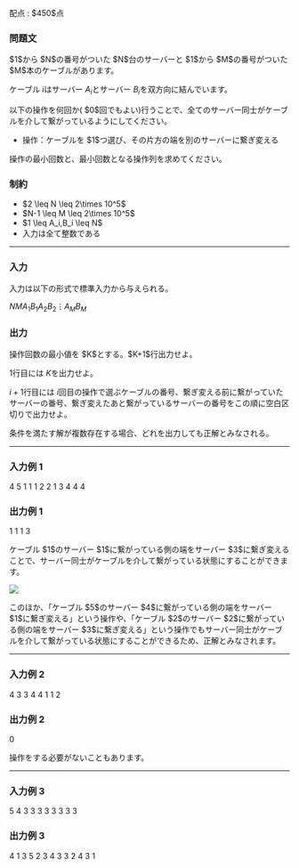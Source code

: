 
<div>

<span>

<span>

<p>
配点 : $450$点
</p>

<div>

<section>

### **問題文**

<p>
$1$から $N$の番号がついた $N$台のサーバーと $1$から $M$の番号がついた $M$本のケーブルがあります。

ケーブル $i$はサーバー $A_i$とサーバー $B_i$を双方向に結んでいます。
</p>

<p>
以下の操作を何回か( $0$回でもよい)行うことで、全てのサーバー同士がケーブルを介して繋がっているようにしてください。
</p>

<ul>

<li>
操作：ケーブルを $1$つ選び、その片方の端を別のサーバーに繋ぎ変える
</li>

</ul>

<p>
操作の最小回数と、最小回数となる操作列を求めてください。
</p>

</section>

</div>

<div>

<section>

### **制約**

<ul>

<li>
$2 \leq N \leq 2\times 10^5$
</li>

<li>
$N-1 \leq M \leq 2\times 10^5$
</li>

<li>
$1 \leq A_i,B_i \leq N$
</li>

<li>
入力は全て整数である
</li>

</ul>

</section>

</div>

---

<div>

<div>

<section>

### **入力**

<p>
入力は以下の形式で標準入力から与えられる。
</p>

<div>

$N$$M$$A_1$$B_1$$A_2$$B_2$$\vdots$$A_M$$B_M$
</div>

</section>

</div>

<div>

<section>

### **出力**

<p>
操作回数の最小値を $K$とする。$K+1$行出力せよ。

$1$行目には $K$を出力せよ。

$i+1$行目には $i$回目の操作で選ぶケーブルの番号、繋ぎ変える前に繋がっていたサーバーの番号、繋ぎ変えたあと繋がっているサーバーの番号をこの順に空白区切りで出力せよ。
</p>

<p>
条件を満たす解が複数存在する場合、どれを出力しても正解とみなされる。
</p>

</section>

</div>

</div>

---

<div>

<section>

### **入力例 1**

<div>

4 5
1 1
1 2
2 1
3 4
4 4

</div>

</section>

</div>

<div>

<section>

### **出力例 1**

<div>

1
1 1 3

</div>

<p>
ケーブル $1$のサーバー $1$に繋がっている側の端をサーバー $3$に繋ぎ変えることで、サーバー同士がケーブルを介して繋がっている状態にすることができます。
</p>

<p>

<img src="https://img.atcoder.jp/abc392/2fd7d931a5f5364363cb4e1a33f6d061.png">

</img>

</p>

<p>
このほか、「ケーブル $5$のサーバー $4$に繋がっている側の端をサーバー $1$に繋ぎ変える」という操作や、「ケーブル $2$のサーバー $2$に繋がっている側の端をサーバー $3$に繋ぎ変える」という操作でもサーバー同士がケーブルを介して繋がっている状態にすることができるため、正解とみなされます。
</p>

</section>

</div>

---

<div>

<section>

### **入力例 2**

<div>

4 3
3 4
4 1
1 2

</div>

</section>

</div>

<div>

<section>

### **出力例 2**

<div>

0

</div>

<p>
操作をする必要がないこともあります。
</p>

</section>

</div>

---

<div>

<section>

### **入力例 3**

<div>

5 4
3 3
3 3
3 3
3 3

</div>

</section>

</div>

<div>

<section>

### **出力例 3**

<div>

4
1 3 5
2 3 4
3 3 2
4 3 1

</div>

</section>

</div>

</span>

</span>

</div>
